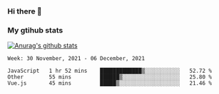 ### Hi there 👋

### My gtihub stats

[![Anurag's github stats](https://github-readme-stats.vercel.app/api?username=gaozhidong)](https://github.com/gaozhidong/github-readme-stats)

<!--START_SECTION:waka-->
```text
Week: 30 November, 2021 - 06 December, 2021

JavaScript   1 hr 52 mins    █████████████▒░░░░░░░░░░░   52.72 % 
Other        55 mins         ██████▒░░░░░░░░░░░░░░░░░░   25.80 % 
Vue.js       45 mins         █████▒░░░░░░░░░░░░░░░░░░░   21.46 % 
```
<!--END_SECTION:waka-->